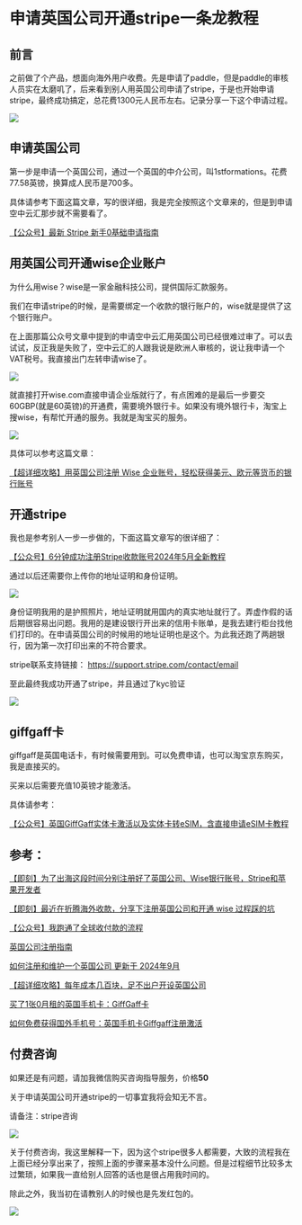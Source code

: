 # 申请英国公司开通stripe一条龙教程

## 前言

之前做了个产品，想面向海外用户收费。先是申请了paddle，但是paddle的审核人员实在太磨叽了，后来看到别人用英国公司申请了stripe，于是也开始申请stripe，最终成功搞定，总花费1300元人民币左右。记录分享一下这个申请过程。

![](https://cdn.mundane.ink/202412122210375.png)

## 申请英国公司

第一步是申请一个英国公司，通过一个英国的中介公司，叫1stformations。花费77.58英镑，换算成人民币是700多。

具体请参考下面这篇文章，写的很详细，我是完全按照这个文章来的，但是到申请空中云汇那步就不需要看了。

[【公众号】最新 Stripe 新手0基础申请指南](https://mp.weixin.qq.com/s/vfxPYglXtxnFN9R7vvfKzw)

## 用英国公司开通wise企业账户

为什么用wise？wise是一家金融科技公司，提供国际汇款服务。

我们在申请stripe的时候，是需要绑定一个收款的银行账户的，wise就是提供了这个银行账户。

在上面那篇公众号文章中提到的申请空中云汇用英国公司已经很难过审了。可以去试试，反正我是失败了，空中云汇的人跟我说是欧洲人审核的，说让我申请一个VAT税号。我直接出门左转申请wise了。

![](https://cdn.mundane.ink/202412122234556.jpg)

就直接打开wise.com直接申请企业版就行了，有点困难的是最后一步要交60GBP(就是60英镑)的开通费，需要境外银行卡。如果没有境外银行卡，淘宝上搜wise，有帮忙开通的服务。我就是淘宝买的服务。

![](https://cdn.mundane.ink/202412122236319.jpg)

具体可以参考这篇文章：

[【超详细攻略】用英国公司注册 Wise 企业账号，轻松获得美元、欧元等货币的银行账号](https://blog.imjp.uk/wise-bank)

## 开通stripe

我也是参考别人一步一步做的，下面这篇文章写的很详细了：

[【公众号】6分钟成功注册Stripe收款账号2024年5月全新教程](https://mp.weixin.qq.com/s/YCnMjirA4qP46w6JEP-Kgw)

通过以后还需要你上传你的地址证明和身份证明。

![](https://cdn.mundane.ink/202412122239428.png)

身份证明我用的是护照照片，地址证明就用国内的真实地址就行了。弄虚作假的话后期很容易出问题。我用的是建设银行开出来的信用卡账单，是我去建行柜台找他们打印的。在申请英国公司的时候用的地址证明也是这个。为此我还跑了两趟银行，因为第一次打印出来的不符合要求。

stripe联系支持链接：
https://support.stripe.com/contact/email

至此最终我成功开通了stripe，并且通过了kyc验证

![](https://cdn.mundane.ink/202412122304748.jpg)

## giffgaff卡

giffgaff是英国电话卡，有时候需要用到。可以免费申请，也可以淘宝京东购买，我是直接买的。

买来以后需要充值10英镑才能激活。

具体请参考：

[【公众号】英国GiffGaff实体卡激活以及实体卡转eSIM，含直接申请eSIM卡教程](https://mp.weixin.qq.com/s/ynArulFw32hZKu4Latsy3g)

## 参考：

[【即刻】为了出海这段时间分别注册好了英国公司、Wise银行账号，Stripe和苹果开发者](https://m.okjike.com/originalPosts/652086bd4101002b06e7a5f1)

[【即刻】最近在折腾海外收款，分享下注册英国公司和开通 wise 过程踩的坑](https://m.okjike.com/originalPosts/67455439cc17b0c5d374360b)

[【公众号】我跑通了全球收付款的流程](https://mp.weixin.qq.com/s/y_XRFa8pzkgV-GqttSotqw)

[英国公司注册指南](https://www.meettea.com/digital-refugee/start-a-uk-company-via-1stformations.html)

[如何注册和维护一个英国公司 更新于 2024年9月](https://xiaowenz.com/run-a-uk-company/)

[【超详细攻略】每年成本几百块，足不出户开设英国公司](https://blog.imjp.uk/uk-company)

[买了1张0月租的英国手机卡：GiffGaff卡](https://pipuwong.com/posts/giffgaff)

[如何免费获得国外手机号：英国手机卡Giffgaff注册激活](https://chuhaime.com/posts/free-international-phone-number)

## 付费咨询

如果还是有问题，请加我微信购买咨询指导服务，价格**50**

关于申请英国公司开通stripe的一切事宜我将会知无不言。

请备注：stripe咨询

![](https://cdn.mundane.ink/202402032206594.png)

关于付费咨询，我这里解释一下，因为这个stripe很多人都需要，大致的流程我在上面已经分享出来了，按照上面的步骤来基本没什么问题。但是过程细节比较多太过繁琐，如果我一直给别人回答的话也是很占用我时间的。

除此之外，我当初在请教别人的时候也是先发红包的。

![](https://cdn.mundane.ink/202412122300860.jpg)
